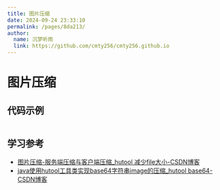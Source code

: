 ```yaml
---
title: 图片压缩
date: 2024-09-24 23:33:10
permalink: /pages/8da213/
author: 
  name: 沉梦听雨
  link: https://github.com/cmty256/cmty256.github.io
---
```

# 图片压缩

## 代码示例

```java
```







## 学习参考

- [图片压缩-服务端压缩与客户端压缩_hutool 减少file大小-CSDN博客](https://blog.csdn.net/zhuyu19911016520/article/details/103404959#:~:text=在IT行业中，图片压)
- [java使用hutool工具类实现base64字符串image的压缩_hutool base64-CSDN博客](https://blog.csdn.net/u013772906/article/details/118726941)